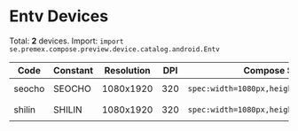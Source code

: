 # Entv Devices

Total: **2** devices. Import: `import se.premex.compose.preview.device.catalog.android.Entv`

| Code | Constant | Resolution | DPI | Compose Spec | Preview Usage |
|------|----------|------------|-----|-------------|---------------|
| seocho | SEOCHO | 1080x1920 | 320 | `spec:width=1080px,height=1920px,dpi=320` | `@Preview(device = Entv.SEOCHO)` |
| shilin | SHILIN | 1080x1920 | 320 | `spec:width=1080px,height=1920px,dpi=320` | `@Preview(device = Entv.SHILIN)` |

<!-- Generated automatically. Do not edit manually. -->
